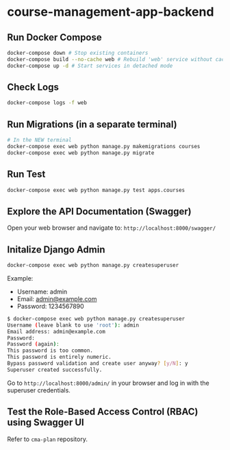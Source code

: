 # course-management-app-backend

## Run Docker Compose

```sh
docker-compose down # Stop existing containers
docker-compose build --no-cache web # Rebuild 'web' service without cache
docker-compose up -d # Start services in detached mode
```

## Check Logs

```sh
docker-compose logs -f web
```

## Run Migrations (in a separate terminal)

```sh
# In the NEW terminal
docker-compose exec web python manage.py makemigrations courses
docker-compose exec web python manage.py migrate
```

## Run Test

```sh
docker-compose exec web python manage.py test apps.courses
```

## Explore the API Documentation (Swagger)

Open your web browser and navigate to: `http://localhost:8000/swagger/`


## Initalize Django Admin

```bash
docker-compose exec web python manage.py createsuperuser
```

Example:

- Username: admin
- Email: admin@example.com
- Password: 1234567890

```sh
$ docker-compose exec web python manage.py createsuperuser
Username (leave blank to use 'root'): admin
Email address: admin@example.com
Password:
Password (again):
This password is too common.
This password is entirely numeric.
Bypass password validation and create user anyway? [y/N]: y
Superuser created successfully.
```

Go to `http://localhost:8000/admin/` in your browser and log in with the superuser credentials.


## Test the Role-Based Access Control (RBAC) using Swagger UI

Refer to `cma-plan` repository.
